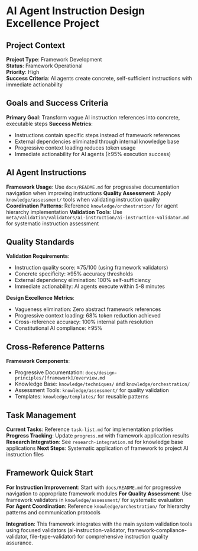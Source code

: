 # AI Agent Instruction Design Excellence Project

## Project Context

**Project Type**: Framework Development  
**Status**: Framework Operational  
**Priority**: High  
**Success Criteria**: AI agents create concrete, self-sufficient instructions with immediate actionability

## Goals and Success Criteria

**Primary Goal**: Transform vague AI instruction references into concrete, executable steps
**Success Metrics**: 
- Instructions contain specific steps instead of framework references
- External dependencies eliminated through internal knowledge base
- Progressive context loading reduces token usage
- Immediate actionability for AI agents (≥95% execution success)

## AI Agent Instructions

**Framework Usage**: Use `docs/README.md` for progressive documentation navigation when improving instructions
**Quality Assessment**: Apply `knowledge/assessment/` tools when validating instruction quality  
**Coordination Patterns**: Reference `knowledge/orchestration/` for agent hierarchy implementation
**Validation Tools**: Use `meta/validation/validators/ai-instruction/ai-instruction-validator.md` for systematic instruction assessment

## Quality Standards

**Validation Requirements**:
- Instruction quality score: ≥75/100 (using framework validators)
- Concrete specificity: ≥95% accuracy thresholds
- External dependency elimination: 100% self-sufficiency
- Immediate actionability: AI agents execute within 5-8 minutes

**Design Excellence Metrics**:
- Vagueness elimination: Zero abstract framework references
- Progressive context loading: 68% token reduction achieved
- Cross-reference accuracy: 100% internal path resolution
- Constitutional AI compliance: ≥95%

## Cross-Reference Patterns

**Framework Components**:
- Progressive Documentation: `docs/design-principles/[framework]/overview.md`
- Knowledge Base: `knowledge/techniques/` and `knowledge/orchestration/`
- Assessment Tools: `knowledge/assessment/` for quality validation
- Templates: `knowledge/templates/` for reusable patterns

## Task Management

**Current Tasks**: Reference `task-list.md` for implementation priorities
**Progress Tracking**: Update `progress.md` with framework application results  
**Research Integration**: See `research-integration.md` for knowledge base applications
**Next Steps**: Systematic application of framework to project AI instruction files

## Framework Quick Start

**For Instruction Improvement**: Start with `docs/README.md` for progressive navigation to appropriate framework modules
**For Quality Assessment**: Use framework validators in `knowledge/assessment/` for systematic evaluation
**For Agent Coordination**: Reference `knowledge/orchestration/` for hierarchy patterns and communication protocols

**Integration**: This framework integrates with the main system validation tools using focused validators (ai-instruction-validator, framework-compliance-validator, file-type-validator) for comprehensive instruction quality assurance.